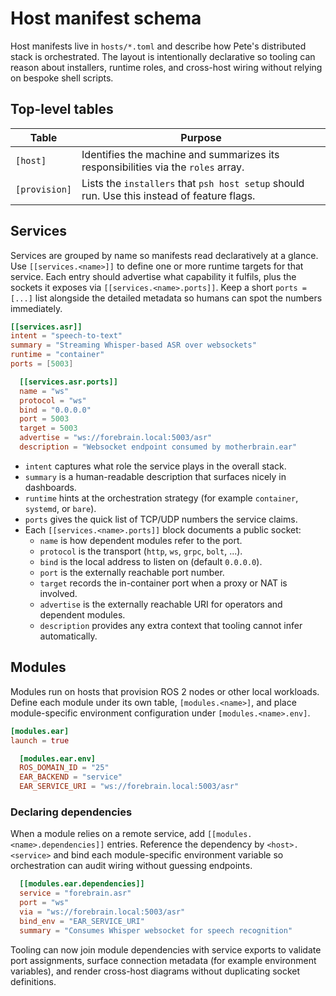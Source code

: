 # Host manifest schema

Host manifests live in `hosts/*.toml` and describe how Pete's distributed stack is orchestrated. The layout is intentionally declarative so tooling can reason about installers, runtime roles, and cross-host wiring without relying on bespoke shell scripts.

## Top-level tables

| Table | Purpose |
| --- | --- |
| `[host]` | Identifies the machine and summarizes its responsibilities via the `roles` array. |
| `[provision]` | Lists the `installers` that `psh host setup` should run. Use this instead of feature flags. |

## Services

Services are grouped by name so manifests read declaratively at a glance. Use `[[services.<name>]]` to define one or more runtime targets for that service. Each entry should advertise what capability it fulfils, plus the sockets it exposes via `[[services.<name>.ports]]`. Keep a short `ports = [...]` list alongside the detailed metadata so humans can spot the numbers immediately.

```toml
[[services.asr]]
intent = "speech-to-text"
summary = "Streaming Whisper-based ASR over websockets"
runtime = "container"
ports = [5003]

  [[services.asr.ports]]
  name = "ws"
  protocol = "ws"
  bind = "0.0.0.0"
  port = 5003
  target = 5003
  advertise = "ws://forebrain.local:5003/asr"
  description = "Websocket endpoint consumed by motherbrain.ear"
```

- `intent` captures what role the service plays in the overall stack.
- `summary` is a human-readable description that surfaces nicely in dashboards.
- `runtime` hints at the orchestration strategy (for example `container`, `systemd`, or `bare`).
- `ports` gives the quick list of TCP/UDP numbers the service claims.
- Each `[[services.<name>.ports]]` block documents a public socket:
  - `name` is how dependent modules refer to the port.
  - `protocol` is the transport (`http`, `ws`, `grpc`, `bolt`, ...).
  - `bind` is the local address to listen on (default `0.0.0.0`).
  - `port` is the externally reachable port number.
  - `target` records the in-container port when a proxy or NAT is involved.
  - `advertise` is the externally reachable URI for operators and dependent modules.
  - `description` provides any extra context that tooling cannot infer automatically.

## Modules

Modules run on hosts that provision ROS 2 nodes or other local workloads. Define each module under its own table, `[modules.<name>]`, and place module-specific environment configuration under `[modules.<name>.env]`.

```toml
[modules.ear]
launch = true

  [modules.ear.env]
  ROS_DOMAIN_ID = "25"
  EAR_BACKEND = "service"
  EAR_SERVICE_URI = "ws://forebrain.local:5003/asr"
```

### Declaring dependencies

When a module relies on a remote service, add `[[modules.<name>.dependencies]]` entries. Reference the dependency by `<host>.<service>` and bind each module-specific environment variable so orchestration can audit wiring without guessing endpoints.

```toml
  [[modules.ear.dependencies]]
  service = "forebrain.asr"
  port = "ws"
  via = "ws://forebrain.local:5003/asr"
  bind_env = "EAR_SERVICE_URI"
  summary = "Consumes Whisper websocket for speech recognition"
```

Tooling can now join module dependencies with service exports to validate port assignments, surface connection metadata (for example environment variables), and render cross-host diagrams without duplicating socket definitions.
